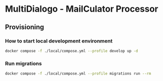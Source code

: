 
# MultiDialogo - MailCulator Processor

## Provisioning

### How to start local development environment

```bash
docker compose -f ./local/compose.yml --profile develop up -d
```

### Run migrations

```bash
docker compose -f ./local/compose.yml --profile migrations run --rm
```
